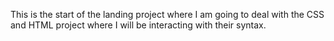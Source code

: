This is the start of the landing project where I am going to deal with the CSS and HTML project where I will be interacting with their syntax.
